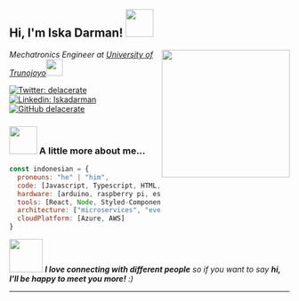 <h2> Hi, I'm Iska Darman! <img src="https://media.giphy.com/media/mGcNjsfWAjY5AEZNw6/giphy.gif" width="50"></h2>
<img align='right' src="https://media3.giphy.com/media/v1.Y2lkPTc5MGI3NjExMzc5NmIxOTUzMzQ4Mjk4MjZjOTI0ZTc0OTRiMTMxNmIyZTkyZGQyYyZlcD12MV9pbnRlcm5hbF9naWZzX2dpZklkJmN0PXM/kBrSH5C4ps9nyNDo4S/giphy.gif" width="230">
<p><em>Mechatronics Engineer at <a href="https://www.trunojoyo.ac.id/">University of Trunojoyo</a><img src="https://media.giphy.com/media/fYSnHlufseco8Fh93Z/giphy.gif" width="30">
</em></p>

[![Twitter: delacerate](https://img.shields.io/twitter/follow/delacerate?style=social)](https://twitter.com/delacerate)
[![Linkedin: Iskadarman](https://img.shields.io/badge/-iskadarman-blue?style=flat-square&logo=Linkedin&logoColor=white&link=https://www.linkedin.com/in/iskadarman/)](https://www.linkedin.com/in/iskadarman/)
[![GitHub delacerate](https://img.shields.io/github/followers/delacerate?label=follow&style=social)](https://github.com/delacerate)


### <img src="https://media.giphy.com/media/VgCDAzcKvsR6OM0uWg/giphy.gif" width="50"> A little more about me...  

```javascript
const indonesian = {
  pronouns: "he" | "him",
  code: [Javascript, Typescript, HTML, CSS, Python, NodeJS, C++],
  hardware: [arduino, raspberry pi, esp32, esp8266],
  tools: [React, Node, Styled-Components, Docker],
  architecture: ["microservices", "event-driven", "design system pattern"],
  cloudPlatform: [Azure, AWS]
}
```

<img src="https://media0.giphy.com/media/F93d0Wwoy9FrbbiVdV/giphy.gif?cid=ecf05e471ejc35jpngf7gjnadgbjcmm6gr2yqx233sfnvn3f&ep=v1_stickers_search&rid=giphy.gif&ct=s" width="60"> <em><b>I love connecting with different people</b> so if you want to say <b>hi, I'll be happy to meet you more!</b> :)</em>

---
